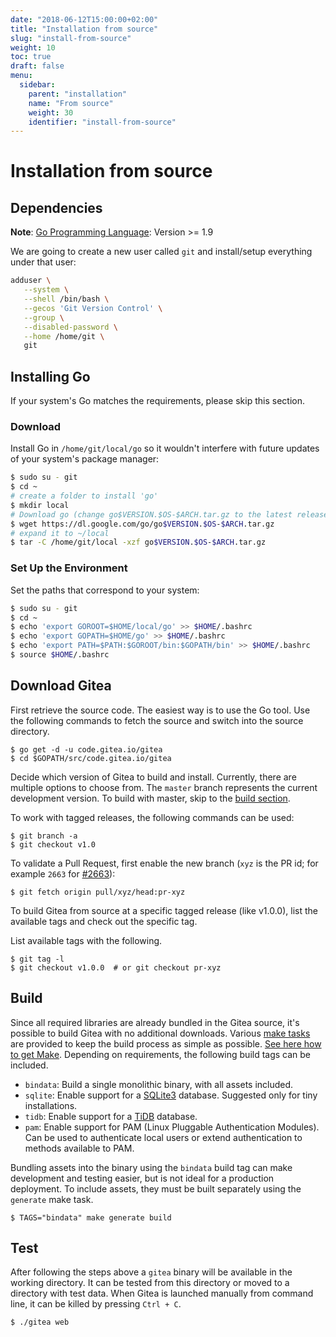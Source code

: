 ```yaml
---
date: "2018-06-12T15:00:00+02:00"
title: "Installation from source"
slug: "install-from-source"
weight: 10
toc: true
draft: false
menu:
  sidebar:
    parent: "installation"
    name: "From source"
    weight: 30
    identifier: "install-from-source"
---
```


# Installation from source

## Dependencies

**Note**: [Go Programming Language](http://golang.org): Version >= 1.9

We are going to create a new user called `git` and install/setup everything under that user:

```sh
adduser \
   --system \
   --shell /bin/bash \
   --gecos 'Git Version Control' \
   --group \
   --disabled-password \
   --home /home/git \
   git
```

## Installing Go

If your system's Go matches the requirements, please skip this section.

### Download

Install Go in `/home/git/local/go` so it wouldn't interfere with future updates of your system's package manager:

```sh
$ sudo su - git
$ cd ~
# create a folder to install 'go'
$ mkdir local
# Download go (change go$VERSION.$OS-$ARCH.tar.gz to the latest release)
$ wget https://dl.google.com/go/go$VERSION.$OS-$ARCH.tar.gz
# expand it to ~/local
$ tar -C /home/git/local -xzf go$VERSION.$OS-$ARCH.tar.gz
```

### Set Up the Environment

Set the paths that correspond to your system:

```sh
$ sudo su - git
$ cd ~
$ echo 'export GOROOT=$HOME/local/go' >> $HOME/.bashrc
$ echo 'export GOPATH=$HOME/go' >> $HOME/.bashrc
$ echo 'export PATH=$PATH:$GOROOT/bin:$GOPATH/bin' >> $HOME/.bashrc
$ source $HOME/.bashrc
```

## Download Gitea

First retrieve the source code. The easiest way is to use the Go tool. Use the following
commands to fetch the source and switch into the source directory.

```
$ go get -d -u code.gitea.io/gitea
$ cd $GOPATH/src/code.gitea.io/gitea
```

Decide which version of Gitea to build and install. Currently, there are multiple options
to choose from. The `master` branch represents the current development version. To build
with master, skip to the [build section](#build).

To work with tagged releases, the following commands can be used:
```
$ git branch -a
$ git checkout v1.0
```

To validate a Pull Request, first enable the new branch (`xyz` is the PR id; for example
`2663` for [#2663](https://github.com/go-gitea/gitea/pull/2663)):

```
$ git fetch origin pull/xyz/head:pr-xyz
```

To build Gitea from source at a specific tagged release (like v1.0.0), list the available
tags and check out the specific tag.

List available tags with the following.

```
$ git tag -l
$ git checkout v1.0.0  # or git checkout pr-xyz
```

## Build

Since all required libraries are already bundled in the Gitea source, it's
possible to build Gitea with no additional downloads. Various
[make tasks](https://github.com/go-gitea/gitea/blob/master/Makefile) are
provided to keep the build process as simple as possible.
<a href='{{< relref "doc/advanced/make.en-us.md" >}}'>See here how to get Make</a>.
Depending on requirements, the following build tags can be included.

* `bindata`: Build a single monolithic binary, with all assets included.
* `sqlite`: Enable support for a [SQLite3](https://sqlite.org/) database. Suggested only
  for tiny installations.
* `tidb`: Enable support for a [TiDB](https://github.com/pingcap/tidb) database.
* `pam`: Enable support for PAM (Linux Pluggable Authentication Modules). Can be used to
  authenticate local users or extend authentication to methods available to PAM.

Bundling assets into the binary using the `bindata` build tag can make development and
testing easier, but is not ideal for a production deployment. To include assets, they
must be built separately using the `generate` make task.

```
$ TAGS="bindata" make generate build
```

## Test

After following the steps above a `gitea` binary will be available in the working directory.
It can be tested from this directory or moved to a directory with test data. When Gitea is
launched manually from command line, it can be killed by pressing `Ctrl + C`.

```
$ ./gitea web
```

